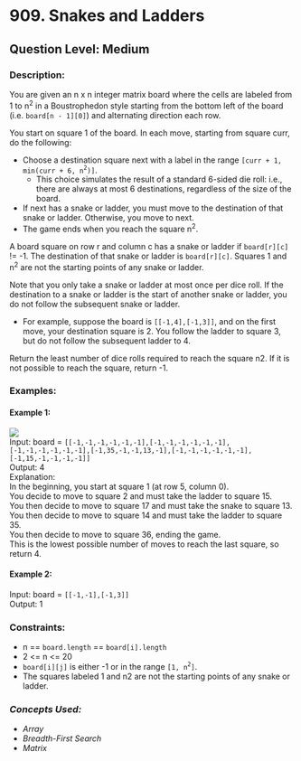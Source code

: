 # 909. Snakes and Ladders
## Question Level: Medium
### Description:
You are given an n x n integer matrix board where the cells are labeled from 1 to n<sup>2</sup> in a Boustrophedon style starting from the bottom left of the board (i.e. `board[n - 1][0]`) and alternating direction each row.

You start on square 1 of the board. In each move, starting from square curr, do the following:
- Choose a destination square next with a label in the range `[curr + 1, min(curr + 6, n`<sup>`2`</sup>`)]`.
    - This choice simulates the result of a standard 6-sided die roll: i.e., there are always at most 6 destinations, regardless of the size of the board.
- If next has a snake or ladder, you must move to the destination of that snake or ladder. Otherwise, you move to next.
- The game ends when you reach the square n<sup>2</sup>.

A board square on row r and column c has a snake or ladder if `board[r][c]` != -1. The destination of that snake or ladder is `board[r][c]`. Squares 1 and n<sup>2</sup> are not the starting points of any snake or ladder.

Note that you only take a snake or ladder at most once per dice roll. If the destination to a snake or ladder is the start of another snake or ladder, you do not follow the subsequent snake or ladder.
- For example, suppose the board is `[[-1,4],[-1,3]]`, and on the first move, your destination square is 2. You follow the ladder to square 3, but do not follow the subsequent ladder to 4.

Return the least number of dice rolls required to reach the square n2. If it is not possible to reach the square, return -1.

### Examples:
#### Example 1:

<img src="https://assets.leetcode.com/uploads/2018/09/23/snakes.png"><br>
Input: board = `[[-1,-1,-1,-1,-1,-1],[-1,-1,-1,-1,-1,-1],[-1,-1,-1,-1,-1,-1],[-1,35,-1,-1,13,-1],[-1,-1,-1,-1,-1,-1],[-1,15,-1,-1,-1,-1]]`   
Output: 4  
Explanation:    
In the beginning, you start at square 1 (at row 5, column 0).   
You decide to move to square 2 and must take the ladder to square 15.  
You then decide to move to square 17 and must take the snake to square 13.  
You then decide to move to square 14 and must take the ladder to square 35.  
You then decide to move to square 36, ending the game.  
This is the lowest possible number of moves to reach the last square, so return 4.  
#### Example 2:

Input: board = `[[-1,-1],[-1,3]]`   
Output: 1  

### Constraints:

- n == `board.length` == `board[i].length`
- 2 <= n <= 20
- `board[i][j]` is either -1 or in the range `[1, n`<sup>`2`</sup>`]`.
- The squares labeled 1 and n2 are not the starting points of any snake or ladder.

### <i>Concepts Used:
- Array
- Breadth-First Search
- Matrix </i>